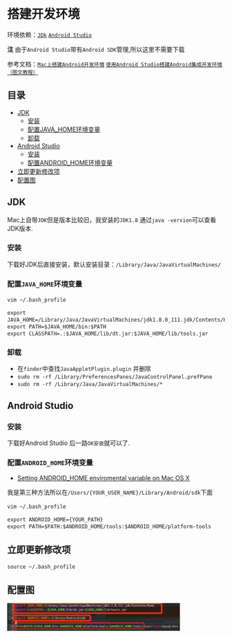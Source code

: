 # 搭建开发环境

环境依赖：[`JDk`](http://www.oracle.com/technetwork/java/javase/downloads/index.html) [`Android Studio`](https://developer.android.com/studio/index.html)

**注** 由于`Android Studio`带有`Android SDK`管理,所以这里不需要下载

参考文档：[`Mac上搭建Android开发环境`](http://blog.163.com/zhou_411424/blog/static/19736215620130161284750/) [`使用Android Studio搭建Android集成开发环境（图文教程）`](http://www.cnblogs.com/smyhvae/p/4022844.html)

## 目录

- [JDK](#jdk)
  - [安装](#安装)
  - [配置JAVA_HOME环境变量](#配置java_home环境变量)
  - [卸载](#卸载)
- [Android Studio](#android-studio)
  - [安装](#安装)
  - [配置ANDROID_HOME环境变量](#配置android_home环境变量)
- [立即更新修改项](#立即更新修改项)
- [配置图](#配置图)

## JDK

Mac上自带`JDK`但是版本比较旧，我安装的`JDK1.8` 通过`java -version`可以查看JDK版本.

### 安装

下载好JDK后直接安装，默认安装目录：`/Library/Java/JavaVirtualMachines/`

### 配置`JAVA_HOME`环境变量

`vim ~/.bash_profile`

```shell
export JAVA_HOME=/Library/Java/JavaVirtualMachines/jdk1.8.0_111.jdk/Contents/Home 
export PATH=$JAVA_HOME/bin:$PATH 
export CLASSPATH=.:$JAVA_HOME/lib/dt.jar:$JAVA_HOME/lib/tools.jar
```

### 卸载

- 在`finder`中查找`JavaAppletPlugin.plugin` 并删除   
- `sudo rm -rf /Library/PreferencesPanes/JavaControlPanel.prefPane`
- `sudo rm -rf /Library/Java/JavaVirtualMachines/*`

## Android Studio

### 安装

下载好Android Studio 后一路`OK安装`就可以了.

### 配置`ANDROID_HOME`环境变量

- [Setting ANDROID_HOME enviromental variable on Mac OS X](http://stackoverflow.com/questions/19986214/setting-android-home-enviromental-variable-on-mac-os-x)

我是第三种方法所以在`/Users/{YOUR_USER_NAME}/Library/Android/sdk`下面

`vim ~/.bash_profile`

```shell
export ANDROID_HOME={YOUR_PATH}
export PATH=$PATH:$ANDROID_HOME/tools:$ANDROID_HOME/platform-tools
```

## 立即更新修改项
```shell
source ~/.bash_profile
```

## 配置图

<img src="./image/config.png" width="400">